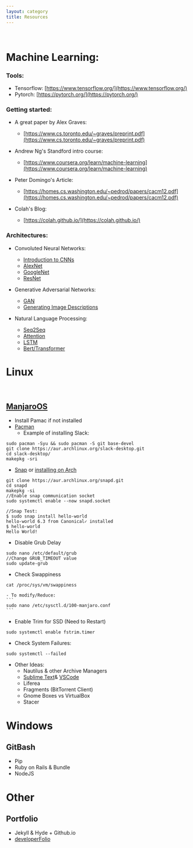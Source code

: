 ```yaml
---
layout: category
title: Resources
---
```



<br />

# Machine Learning:


### Tools:
- Tensorflow: [https://www.tensorflow.org/](https://www.tensorflow.org/)
- Pytorch: [https://pytorch.org/](https://pytorch.org/)

### Getting started:

- A great paper by Alex Graves:
    - [https://www.cs.toronto.edu/~graves/preprint.pdf](https://www.cs.toronto.edu/~graves/preprint.pdf)
- Andrew Ng's Standford intro course:
    - [https://www.coursera.org/learn/machine-learning](https://www.coursera.org/learn/machine-learning)

- Peter Domingo's Article:
    - [https://homes.cs.washington.edu/~pedrod/papers/cacm12.pdf](https://homes.cs.washington.edu/~pedrod/papers/cacm12.pdf)
- Colah's Blog:
    - [https://colah.github.io/](https://colah.github.io/)

### Architectures:

- Convoluted Neural Networks:
    - [Introduction to CNNs](https://cs.nju.edu.cn/wujx/paper/CNN.pdf) 
    - [AlexNet](https://papers.nips.cc/paper/4824-imagenet-classification-with-deep-convolutional-neural-networks.pdf)
    - [GoogleNet](https://www.cv-foundation.org/openaccess/content_cvpr_2015/papers/Szegedy_Going_Deeper_With_2015_CVPR_paper.pdf)
    - [ResNet](https://arxiv.org/pdf/1512.03385v1.pdf)

- Generative Adversarial Networks:
    - [GAN](https://arxiv.org/pdf/1406.2661v1.pdf)
    - [Generating Image Descriptions](https://arxiv.org/pdf/1412.2306v2.pdf)
    
- Natural Language Processing:
    - [Seq2Seq](https://arxiv.org/pdf/1409.3215.pdf)
    - [Attention](https://arxiv.org/pdf/1706.03762.pdf)
    - [LSTM](https://arxiv.org/pdf/1909.09586.pdf)
    - [Bert/Transformer](https://arxiv.org/pdf/1810.04805.pdf)


# Linux 
<br />

## [ManjaroOS](https://manjaro.org/)
- Install Pamac if not installed
- [Pacman](https://wiki.manjaro.org/index.php/Pacman_Overview)
    - Example of installing Slack:
```
sudo pacman -Syu && sudo pacman -S git base-devel
git clone https://aur.archlinux.org/slack-desktop.git
cd slack-desktop/
makepkg -sri
```

- [Snap](https://snapcraft.io/) or [installing on Arch](https://snapcraft.io/docs/installing-snap-on-arch-linux)

```
git clone https://aur.archlinux.org/snapd.git
cd snapd
makepkg -si
//Enable snap communication socket
sudo systemctl enable --now snapd.socket

//Snap Test:
$ sudo snap install hello-world
hello-world 6.3 from Canonical✓ installed
$ hello-world
Hello World!
```
- Disable Grub Delay
```
sudo nano /etc/default/grub
//Change GRUB_TIMEOUT value
sudo update-grub
```

- Check Swappiness
```
cat /proc/sys/vm/swappiness
```
    - To modify/Reduce:
    ```
    sudo nano /etc/sysctl.d/100-manjaro.conf
    ```
- Enable Trim for SSD (Need to Restart)
```
sudo systemctl enable fstrim.timer
```

- Check System Failures:
```
sudo systemctl --failed
```

- Other Ideas:
    - Nautilus & other Archive Managers
    - [Sublime Text](https://sublimetext.com)& [VSCode](https://code.visualstudio.com)
    - Liferea
    - Fragments (BitTorrent Client)
    - Gnome Boxes vs VirtualBox
    - Stacer


# Windows

## GitBash

- Pip
- Ruby on Rails & Bundle
- NodeJS





# Other

## Portfolio
- Jekyll & Hyde + Github.io
- [developerFolio](https://github.com/saadpasta/developerFolio)

